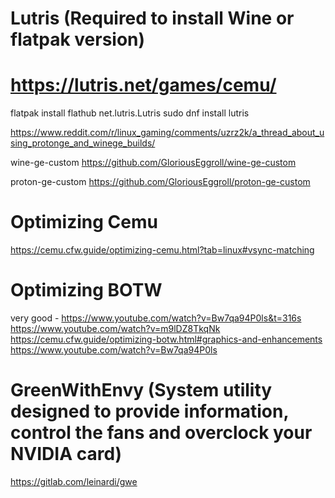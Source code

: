 
# Lutris (Required to install Wine or flatpak version)
# https://lutris.net/games/cemu/
  flatpak install flathub net.lutris.Lutris
  sudo dnf install lutris
  
  https://www.reddit.com/r/linux_gaming/comments/uzrz2k/a_thread_about_using_protonge_and_winege_builds/

  wine-ge-custom
  https://github.com/GloriousEggroll/wine-ge-custom

  proton-ge-custom
  https://github.com/GloriousEggroll/proton-ge-custom
  


# Optimizing Cemu 
https://cemu.cfw.guide/optimizing-cemu.html?tab=linux#vsync-matching


  
# Optimizing BOTW 
  very good - https://www.youtube.com/watch?v=Bw7qa94P0ls&t=316s
  https://www.youtube.com/watch?v=m9lDZ8TkqNk
  https://cemu.cfw.guide/optimizing-botw.html#graphics-and-enhancements
  https://www.youtube.com/watch?v=Bw7qa94P0ls
  
  
 # GreenWithEnvy (System utility designed to provide information, control the fans and overclock your NVIDIA card)
  https://gitlab.com/leinardi/gwe
  
